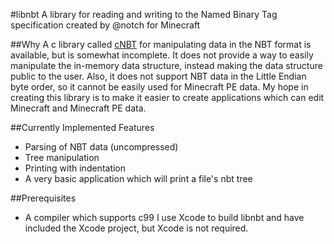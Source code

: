 #libnbt
A library for reading and writing to the Named Binary Tag specification created by @notch for Minecraft

##Why
A c library called [cNBT](https://github.com/FliPPeh/cNBT) for manipulating data in the NBT format is available, but is somewhat incomplete. It does not provide a way to easily manipulate the in-memory data structure, instead making the data structure public to the user. Also, it does not support NBT data in the Little Endian byte order, so it cannot be easily used for Minecraft PE data. My hope in creating this library is to make it easier to create applications which can edit Minecraft and Minecraft PE data.

##Currently Implemented Features
* Parsing of NBT data (uncompressed)
* Tree manipulation
* Printing with indentation
* A very basic application which will print a file's nbt tree

##Prerequisites
* A compiler which supports c99
I use Xcode to build libnbt and have included the Xcode project, but Xcode is not required.